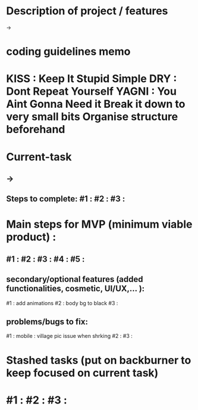 Description of project / features
===============================
->

coding guidelines memo 
=============
KISS : Keep It Stupid Simple
DRY : Dont Repeat Yourself
YAGNI : You Aint Gonna Need it
Break it down to very small bits
Organise structure beforehand
=============

Current-task 
==========
-> 
---
Steps to complete:
#1 : 
#2 : 
#3 : 
---

Main steps for MVP (minimum viable product) :
==========
#1 : 
#2 : 
#3 : 
#4 : 
#5 : 
---

secondary/optional features (added functionalities, cosmetic, UI/UX,... ):
------------------
#1 : add animations
#2 : body bg to black
#3 : 


problems/bugs to fix:
------------------
#1 : mobile : village pic issue when shrking
#2 : 
#3 : 

Stashed tasks (put on backburner to keep focused on current task)
==========
#1 : 
#2 : 
#3 : 
========== 